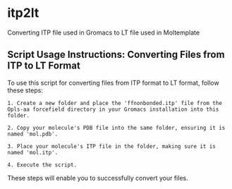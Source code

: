 # itp2lt
Converting ITP file used in Gromacs to LT file used in Moltemplate

## Script Usage Instructions: Converting Files from ITP to LT Format
To use this script for converting files from ITP format to LT format, follow these steps:

    1. Create a new folder and place the 'ffnonbonded.itp' file from the Opls-aa forcefield directory in your Gromacs installation into this folder.

    2. Copy your molecule's PDB file into the same folder, ensuring it is named 'mol.pdb'.

    3. Place your molecule's ITP file in the folder, making sure it is named 'mol.itp'.

    4. Execute the script.

These steps will enable you to successfully convert your files.
